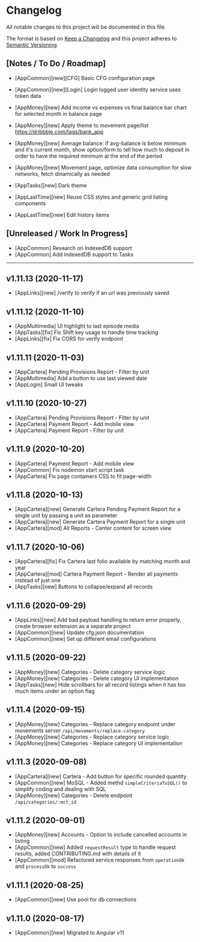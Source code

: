 # Changelog

All notable changes to this project will be documented in this file.

The format is based on [Keep a Changelog](http://keepachangelog.com/en/1.0.0/)
and this project adheres to [Semantic Versioning](http://semver.org/spec/v2.0.0.html).

## [Notes / To Do / Roadmap]

- [AppCommon][new][CFG] Basic CFG configuration page
- [AppCommon][new][Login] Login logged user identity service uses token data

- [AppMoney][new] Add income vs expenses vs final balance bar chart for selected month in balance page
- [AppMoney][new] Apply theme to movement page/list https://dribbble.com/tags/bank_app
- [AppMoney][new] Average balance: if avg-balance is below minimum and it's current month, show option/form to tell how much to deposit in order to have the required minimum at the end of the period
- [AppMoney][new] Movement page, optimize data consumption for slow networks, fetch dinamically as needed

- [AppTasks][new] Dark theme

- [AppLastTime][new] Reuse CSS styles and generic grid listing components
- [AppLastTime][new] Edit history items

## [Unreleased / Work In Progress]

- [AppCommon] Research on IndexedDB support
- [AppCommon] Add IndexedDB support to Tasks

<hr/>

## v1.11.13 (2020-11-17)

- [AppLinks][new] /verify to verify if an url was previously saved

## v1.11.12 (2020-11-10)

- [AppMultimedia] UI highlight to last episode media
- [AppTasks][fix] Fix Shift key usage to handle time tracking
- [AppLinks][fix] Fix CORS for verify endpoint

## v1.11.11 (2020-11-03)

- [AppCartera] Pending Provisions Report - Filter by unit
- [AppMultimedia] Add a button to use last viewed date
- [AppLogin] Small UI tweaks

## v1.11.10 (2020-10-27)

- [AppCartera] Pending Provisions Report - Filter by unit
- [AppCartera] Payment Report - Add mobile view
- [AppCartera] Payment Report - Filter by unit

## v1.11.9 (2020-10-20)

- [AppCartera] Payment Report - Add mobile view
- [AppCommon] Fix nodemon start script task
- [AppCartera] Fix page containers CSS to fit page-width

## v1.11.8 (2020-10-13)

- [AppCartera][new] Generate Cartera Pending Payment Report for a single unit by passing a unit as parameter
- [AppCartera][new] Generate Cartera Payment Report for a single unit
- [AppCartera][mod] All Reports - Center content for screen view

## v1.11.7 (2020-10-06)

- [AppCartera][fix] Fix Cartera last folio available by matching month and year
- [AppCartera][mod] Cartera Payment Report - Render all payments instead of just one
- [AppTasks][new] Buttons to collapse/expand all records

## v1.11.6 (2020-09-29)

- [AppLinks][new] Add bad payload handling to return error properly, create browser extension as a separate project
- [AppCommon][new] Update cfg.json documentation
- [AppCommon][new] Set up different email configurations

## v1.11.5 (2020-09-22)

- [AppMoney][new] Categories - Delete category service logic
- [AppMoney][new] Categories - Delete category UI implementation
- [AppTasks][new] Hide scrollbars for all record listings when it has too much items under an option flag

## v1.11.4 (2020-09-15)

- [AppMoney][new] Categories - Replace category endpoint under movements server `/api/movements/replace-category`
- [AppMoney][new] Categories - Replace category service logic
- [AppMoney][new] Categories - Replace category UI implementation

## v1.11.3 (2020-09-08)

- [AppCartera][new] Cartera - Add button for specific rounded quantity
- [AppCommon][new] MoSQL - Added methd `simpleCriteriaToSQL()` to simplify coding and dealing with SQL
- [AppMoney][new] Categories - Delete endpoint `/api/categories/:mct_id`

## v1.11.2 (2020-09-01)

- [AppMoney][new] Accounts - Option to include cancelled accounts in listing
- [AppCommon][new] Added `requestResult` type to handle request results, added CONTRIBUTING.md with details of it
- [AppCommon][mod] Refactored service responses from `operationOk` and `processOk` to `success`

## v1.11.1 (2020-08-25)

- [AppCommon][new] Use pool for db connections

## v1.11.0 (2020-08-17)

- [AppCommon][new] Migrated to Angular v11
